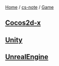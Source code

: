 [Home](https://mengxianbin.github.io) /
[cs-note](https://mengxianbin.github.io/cs-note/content) /
[Game](https://mengxianbin.github.io/cs-note/content/Game)

## [Cocos2d-x](https://mengxianbin.github.io/cs-note/content/Game/Cocos2d-x/)

## [Unity](https://mengxianbin.github.io/cs-note/content/Game/Unity/)

## [UnrealEngine](https://mengxianbin.github.io/cs-note/content/Game/UnrealEngine/)
